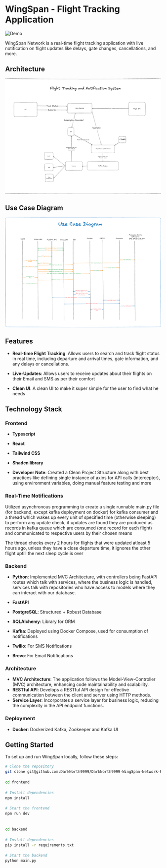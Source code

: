 # WingSpan - Flight Tracking Application

![Demo](https://github.com/DarkNorth9999/DarkNorth9999-WingSpan-Network-Frontend/blob/0e997518f5c2c53cc2d5ef41b0839fba5480c48f/WingSpan.gif)

WingSpan Network is a real-time flight tracking application with live notification on flight updates like delays, gate changes, cancellations, and more.

## Architecture

![Architecture](https://github.com/DarkNorth9999/WingSpan-Network/blob/ca763a9219f8e7fb23b3de0cd5a1e1d196f72b9d/ArchitectureDiagram.png)

## Use Case Diagram

![UseCaseDiagram](https://github.com/DarkNorth9999/WingSpan-Network/blob/ca763a9219f8e7fb23b3de0cd5a1e1d196f72b9d/UseCaseDiagram.png)

## Features

- **Real-time Flight Tracking**: Allows users to search and track flight status in real time, including departure and arrival times, gate information, and any delays or cancellations.

- **Live-Updates**: Allows users to receive updates about their flights on their Email and SMS as per their comfort

- **Clean UI**: A clean UI to make it super simple for the user to find what he needs

## Technology Stack

### Frontend

- **Typescript**
- **React**
- **Tailwind CSS**
- **Shadcn library**

- **Developer Note**: Created a Clean Project Structure along with best practices like defining single instance of axios for API calls (intercepter), using environment variables, doing manual feature testing and more

### Real-Time Notifications

Utilized asynchronous programming to create a single runnable main.py file (for backend, except kafka deployment on docker) for kafka consumer and a thread which wakes up every unit of specified time (otherwise sleeping) to perform any update check, if updates are found they are produced as records in kafka queue which are consumed (one record for each flight) and communicated to respective users by their chosen means

The thread checks every 2 hours for flights that were updated atleast 5 hours ago, unless they have a close departure time, it ignores the other flight uptill the next sleep cycle is over

### Backend

- **Python**: Implemented MVC Architecture, with controllers being FastAPI routes which talk with services, where the business logic is handled, services talk with repositories who have access to models where they can interact with our database.

- **FastAPI**
- **PostgreSQL**: Structured + Robust Database
- **SQLAlchemy**: Library for ORM
- **Kafka**: Deployed using Docker Compose, used for consumption of notifications

- **Twilio**: For SMS Notifications
- **Brevo**: For Email Notifications

### Architecture

- **MVC Architecture**: The application follows the Model-View-Controller (MVC) architecture, enhancing code maintainability and scalability.
- **RESTful API**: Develops a RESTful API design for effective communication between the client and server using HTTP methods.
- **Service Layer**: Incorporates a service layer for business logic, reducing the complexity in the API endpoint functions.

### Deployment

- **Docker**: Dockerized Kafka, Zookeeper and Kafka UI

## Getting Started

To set up and run WingSpan locally, follow these steps:

```bash
# Clone the repository
git clone git@github.com:DarkNorth9999/DarkNorth9999-WingSpan-Network-Frontend.git

cd frontend

# Install dependencies
npm install

# Start the frontend
npm run dev


cd backend

# Install dependencies
pip install -r requirements.txt

# Start the backend
python main.py

```
